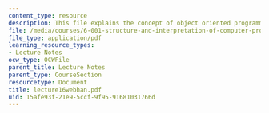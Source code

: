 ```yaml
---
content_type: resource
description: This file explains the concept of object oriented programming.
file: /media/courses/6-001-structure-and-interpretation-of-computer-programs-spring-2005/15afe93f21e95ccf9f9591681031766d_lecture16webhan.pdf
file_type: application/pdf
learning_resource_types:
- Lecture Notes
ocw_type: OCWFile
parent_title: Lecture Notes
parent_type: CourseSection
resourcetype: Document
title: lecture16webhan.pdf
uid: 15afe93f-21e9-5ccf-9f95-91681031766d
---
```

